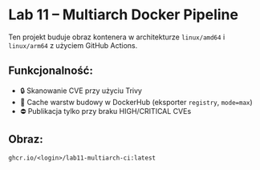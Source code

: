 # Lab 11 – Multiarch Docker Pipeline

Ten projekt buduje obraz kontenera w architekturze `linux/amd64` i `linux/arm64` z użyciem GitHub Actions.

## Funkcjonalność:
- 🔒 Skanowanie CVE przy użyciu Trivy
- 🧠 Cache warstw budowy w DockerHub (eksporter `registry`, `mode=max`)
- ⛔ Publikacja tylko przy braku HIGH/CRITICAL CVEs

## Obraz:
`ghcr.io/<login>/lab11-multiarch-ci:latest`
